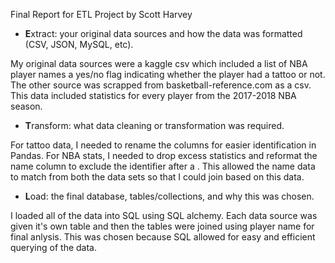 Final Report for ETL Project by Scott Harvey

* **E**xtract: your original data sources and how the data was formatted (CSV, JSON, MySQL, etc).

My original data sources were a kaggle csv which included a list of NBA player names a yes/no flag indicating whether the player had a tattoo or not. The other source was scrapped from basketball-reference.com as a csv. This data included statistics for every player from the 2017-2018 NBA season.

* **T**ransform: what data cleaning or transformation was required.

For tattoo data, I needed to rename the columns for easier identification in Pandas. For NBA stats, I needed to drop excess statistics and reformat the name column to exclude the identifier after a \. This allowed the name data to match from both the data sets so that I could join based on this data.

* **L**oad: the final database, tables/collections, and why this was chosen.

I loaded all of the data into SQL using SQL alchemy. Each data source was given it's own table and then the tables were joined using player name for final anlysis. This was chosen because SQL allowed for easy and efficient querying of the data.